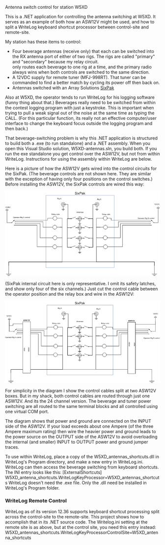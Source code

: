 Antenna switch control for station W5XD

This is a .NET application for controlling the antenna switching at W5XD.
It serves as an example of both how an ASW12V might be used,
and how to split a WriteLog keyboard shortcut processor between control-site
and remote-site.


My station has these items to control:
<ul>
<li>Four beverage antennas (receive only) that each can be switched into the RX antenna port of either of two rigs. The
 rigs are called "primary" and "secondary" because my relay circuit.</li>
only routes each beverage to one rig at a time, and the primary radio always wins when both controls are switched 
    to the same direction.</li>
<li>A 12VDC supply for remote tuner (MFJ-998RT). That tuner can be commanded to find a better match by cycling its power off then back on.</li>
<li>Antennas switched with an Array Solutions <a href='https://www.arraysolutions.com/antennas-switching/sixpak-so'>SixPak</a></li>
</ul>


Also at W5XD, the operator tends to run WriteLog for his logging software (funny thing
about that.) Beverages really need to be switched from within the contest logging program
with just a keystroke. This is important when trying to pull a weak signal out of the noise at the same time as typing the CALL.
(For this particular function, its really not an effective computer/user interface to
change the keyboard focus outside the logging program and then back.)


That beverage-switching problem is why this .NET application is structured to build both 
a .exe (to run standalone) and a .NET assembly.
When you open this Visual Studio solution, W5XD-antennas.sln, you build both. If you run the exe standalone 
you get control over the ASW12V,
but not from within WriteLog. Instructions for using the assembly within WriteLog are below. 


Here is a picture of how the ASW12V gets wired into the control circuits for the SixPak. (The
beverage controls are not shown here. They are similar with the exception of having only four positions
on the control switches.)
Before installing the ASW12V, the SixPak controls are wired this way:
<p align='center'><img src='6PakBefore.png' alt='6PakBefore.png'/></p>
(SixPak internal circuit here is only representative. I omit its safety latches, and 
show only four of the six channels.) Just cut the control cable between the operator position and the relay box and wire in the ASW12V:
<p align='center'><img src='6PakAfter.png' alt='6PakAfter.png'/></p>
For simplicity in the diagram I show the control cables split at
two ASW12V boxes. But in my shack, both control cables are routed through
just one ASW12V. And its the 24 channel version. The beverage
and tuner power switching are all routed to the same terminal blocks
and all controlled using one virtual COM port.


The diagram shows that power and ground are connected on the INPUT side of the ASW12V.
If your load exceeds about one Ampere (of the three Ampere maximum rating) then
wire the heavier power and ground leads to the power source on the OUTPUT side of the
ASW12V to avoid overloading the internal (and smaller) INPUT to OUTPUT power and ground jumper traces.


To use within WriteLog, place a copy of the W5XD_antennas_shortcuts.dll in WriteLog's Program directory,
and make a new entry in WriteLog.ini. WriteLog can then access the beverage switching from
keyboard shortcuts. The INI entry looks like this:
[ExternalShortcuts]
W5XD_antenna_shortcuts.WriteLogKeyProcessor=W5XD_antennas_shortcuts
WriteLog doesn't need the .exe file. Only the .dll need be installed in WriteLog's Program folder.


<h3>WriteLog Remote Control</h3>
WriteLog as of its version 12.36 supports keyboard shortcut processing split across
the control-site to the remote-site. This project shows how to accomplish that
in its .NET source code. The Writelog.ini setting at the remote site is as above, but at the control site,
you need this entry instead:
W5XD_antennas_shortcuts.WriteLogKeyProcessorControlSite=W5XD_antenna_shortcuts
 
